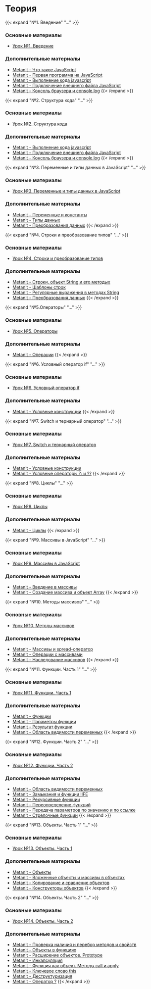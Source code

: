 # Теория

[№1. Введение]:----------------------------------------------------------

{{< expand "№1. Введение" "..." >}}

### Основные материалы

- [Урок №1. Введение](https://itvdn.com/ru/video/javascript-starter)

### Дополнительные материалы

- [Metanit - Что такое JavaScript](https://metanit.com/web/javascript/1.1.php)
- [Metanit - Первая программа на JavaScript](https://metanit.com/web/javascript/1.2.php)
- [Metanit - Выполнение кода javascript](https://metanit.com/web/javascript/1.3.php)
- [Metanit - Подключение внешнего файла JavaScript](https://metanit.com/web/javascript/1.4.php)
- [Metanit - Консоль браузера и console.log](https://metanit.com/web/javascript/1.5.php)
  {{< /expand >}}

[№2. Структура кода]:----------------------------------------------------------

{{< expand "№2. Структура кода" "..." >}}

### Основные материалы

- [Урок №2. Структура кода](https://itvdn.com/ru/video/javascript-starter/js-structure)

### Дополнительные материалы

- [Metanit - Выполнение кода javascript](https://metanit.com/web/javascript/1.3.php)
- [Metanit - Подключение внешнего файла JavaScript](https://metanit.com/web/javascript/1.4.php)
- [Metanit - Консоль браузера и console.log](https://metanit.com/web/javascript/1.5.php)
  {{< /expand >}}

[№3. Переменные и типы данных в JavaScript]:----------------------------------------------------------

{{< expand "№3. Переменные и типы данных в JavaScript" "..." >}}

### Основные материалы

- [Урок №3. Переменные и типы данных в JavaScript](https://itvdn.com/ru/video/javascript-starter/variables-data-types-js)

### Дополнительные материалы

- [Metanit - Переменные и константы](https://metanit.com/web/javascript/2.1.php)
- [Metanit - Типы данных](https://metanit.com/web/javascript/2.2.php)
- [Metanit - Преобразования данных](https://metanit.com/web/javascript/2.4.php)
  {{< /expand >}}

[№4. Строки и преобразование типов]:----------------------------------------------------------

{{< expand "№4. Строки и преобразование типов" "..." >}}

### Основные материалы

- [Урок №4. Строки и преобразование типов](https://itvdn.com/ru/video/javascript-starter/strings-data-conversion)

### Дополнительные материалы

- [Metanit - Строки, объект String и его методых](https://metanit.com/web/javascript/6.1.php)
- [Metanit - Шаблоны строк](https://metanit.com/web/javascript/6.5.php)
- [Metanit - Регулярные выражения в методах String](https://metanit.com/web/javascript/6.3.php)
- [Metanit - Преобразования данных](https://metanit.com/web/javascript/2.4.php)
  {{< /expand >}}

[№5. Операторы]:----------------------------------------------------------

{{< expand "№5.Операторы" "..." >}}

### Основные материалы

- [Урок №5. Операторы](https://itvdn.com/ru/video/javascript-starter/operators-js)

### Дополнительные материалы

- [Metanit - Операции](https://metanit.com/web/javascript/2.3.php)
  {{< /expand >}}

[№6. Условный оператор if]:----------------------------------------------------------

{{< expand "№6. Условный оператор if" "..." >}}

### Основные материалы

- [Урок №6. Условный оператор if](https://itvdn.com/ru/video/javascript-starter/if-statement)

### Дополнительные материалы

- [Metanit - Условные конструкции](https://metanit.com/web/javascript/2.6.php)
  {{< /expand >}}

[№7. Switch и тернарный оператор]:----------------------------------------------------------

{{< expand "№7. Switch и тернарный оператор" "..." >}}

### Основные материалы

- [Урок №7. Switch и тернарный оператор](https://itvdn.com/ru/video/javascript-starter/switch-statement)

### Дополнительные материалы

- [Metanit - Условные конструкции](https://metanit.com/web/javascript/2.6.php)
- [Metanit - Условные операторы ?: и ??](https://metanit.com/web/javascript/2.8.php)
  {{< /expand >}}

[№8. Циклы]:----------------------------------------------------------

{{< expand "№8. Циклы" "..." >}}

### Основные материалы

- [Урок №8. Циклы](https://itvdn.com/ru/video/javascript-starter/cycles-js-start)

### Дополнительные материалы

- [Metanit - Циклы](https://metanit.com/web/javascript/2.7.php)
  {{< /expand >}}

[№9. Массивы в JavaScript]:----------------------------------------------------------

{{< expand "№9. Массивы в JavaScript" "..." >}}

### Основные материалы

- [Урок №9. Массивы в JavaScript](https://itvdn.com/ru/video/javascript-starter/arrays-js-starter)

### Дополнительные материалы

- [Metanit - Введение в массивы](https://metanit.com/web/javascript/2.5.php)
- [Metanit - Создание массива и объект Array](https://metanit.com/web/javascript/5.3.php)
  {{< /expand >}}

[№10. Методы массивов]:----------------------------------------------------------

{{< expand "№10. Методы массивов" "..." >}}

### Основные материалы

- [Урок №10. Методы массивов](https://itvdn.com/ru/video/javascript-starter/arrays-methods-js)

### Дополнительные материалы
- [Metanit - Массивы и spread-оператор](https://metanit.com/web/javascript/5.6.php)
- [Metanit - Операции с массивами](https://metanit.com/web/javascript/5.7.php)
- [Metanit - Наследование массивов](https://metanit.com/web/javascript/5.8.php)
  {{< /expand >}}

[№11. Функции. Часть 1]:----------------------------------------------------------

{{< expand "№11. Функции. Часть 1" "..." >}}

### Основные материалы

- [Урок №11. Функции. Часть 1](https://itvdn.com/ru/video/javascript-starter/functors-p1-js)

### Дополнительные материалы
- [Metanit - Функции](https://metanit.com/web/javascript/3.1.php)
- [Metanit - Параметры функции](https://metanit.com/web/javascript/3.10.php)
- [Metanit - Результат функции](https://metanit.com/web/javascript/3.11.php)
- [Metanit - Область видимости переменных](https://metanit.com/web/javascript/3.2.php)
  {{< /expand >}}

[№12. Функции. Часть 2]:----------------------------------------------------------

{{< expand "№12. Функции. Часть 2" "..." >}}

### Основные материалы

- [Урок №12. Функции. Часть 2](https://itvdn.com/ru/video/javascript-starter/functors-p1-js)

### Дополнительные материалы
- [Metanit - Область видимости переменных](https://metanit.com/web/javascript/3.2.php)
- [Metanit - Замыкания и функции IIFE](https://metanit.com/web/javascript/3.3.php)
- [Metanit - Рекурсивные функции](https://metanit.com/web/javascript/3.4.php)
- [Metanit - Переопределение функций](https://metanit.com/web/javascript/3.5.php)
- [Metanit - Передача параметров по значению и по ссылке](https://metanit.com/web/javascript/3.7.php)
- [Metanit - Стрелочные функции](https://metanit.com/web/javascript/3.8.php)
  {{< /expand >}}

[№13. Объекты. Часть 1]:----------------------------------------------------------

{{< expand "№13. Объекты. Часть 1" "..." >}}

### Основные материалы

- [Урок №13. Объекты. Часть 1](https://itvdn.com/ru/video/javascript-starter/objects-p1-js)

### Дополнительные материалы
- [Metanit - Объекты](https://metanit.com/web/javascript/4.1.php)
- [Metanit - Вложенные объекты и массивы в объектах](https://metanit.com/web/javascript/4.2.php)
- [Metanit - Копирование и сравнение объектов](https://metanit.com/web/javascript/4.13.php)
- [Metanit - Конструкторы объектов](https://metanit.com/web/javascript/4.5.php)
  {{< /expand >}}

[№14. Объекты. Часть 2]:----------------------------------------------------------

{{< expand "№14. Объекты. Часть 2" "..." >}}

### Основные материалы

- [Урок №14. Объекты. Часть 2](https://itvdn.com/ru/video/javascript-starter/objects-p2-js)

### Дополнительные материалы
- [Metanit - Проверка наличия и перебор методов и свойств](https://metanit.com/web/javascript/4.3.php)
- [Metanit - Объекты в функциях](https://metanit.com/web/javascript/4.4.php)
- [Metanit - Расширение объектов. Prototype](https://metanit.com/web/javascript/4.6.php)
- [Metanit - Инкапсуляция](https://metanit.com/web/javascript/4.7.php)
- [Metanit - Функция как объект. Методы call и apply](https://metanit.com/web/javascript/4.8.php)
- [Metanit - Ключевое слово this](https://metanit.com/web/javascript/4.10.php)
- [Metanit - Деструктуризация](https://metanit.com/web/javascript/4.11.php)
- [Metanit - Оператор ?](https://metanit.com/web/javascript/4.18.php)
  {{< /expand >}}
